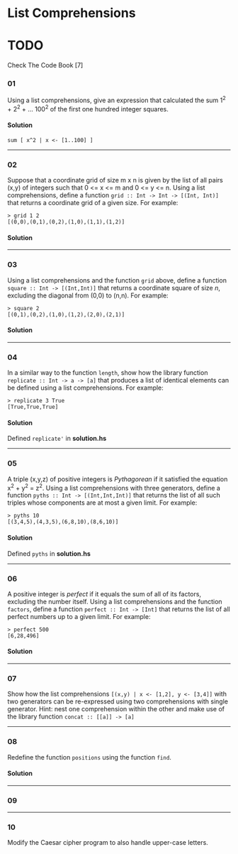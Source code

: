 # List Comprehensions

# TODO

Check The Code Book [7]


### 01
Using a list comprehensions, give an expression that calculated the sum
1<sup>2</sup> + 2<sup>2</sup> + ... 100<sup>2</sup> of the first one hundred integer squares.

#### Solution

```
sum [ x^2 | x <- [1..100] ]
```

---

### 02

Suppose that a coordinate grid of size m x n is given by the list of
all pairs (x,y) of integers such that 0 <= x <= m and 0 <= y <= n.
Using a list comprehensions, define a function
`grid :: Int -> Int -> [(Int, Int)]` that returns a coordinate grid of a given size.
For example:

```
> grid 1 2
[(0,0),(0,1),(0,2),(1,0),(1,1),(1,2)]
```

#### Solution

---

### 03

Using a list comprehensions and the function `grid` above, 
define a function `square :: Int -> [(Int,Int)]` that returns a
coordinate square of size _n_, excluding the diagonal from (0,0) to (n,n).
For example:

```
> square 2
[(0,1),(0,2),(1,0),(1,2),(2,0),(2,1)]
```

#### Solution

---

### 04

In a similar way to the function `length`, show how the library function
`replicate :: Int -> a -> [a]` that produces a list of identical elements can be defined
using a list comprehensions. For example:
 
```
> replicate 3 True
[True,True,True]
```
#### Solution
Defined `replicate'` in **solution.hs**

---
### 05

A triple (x,y,z) of positive integers is _Pythagorean_ if it satisfied
the equation x<sup>2</sup> + y<sup>2</sup> = z<sup>2</sup>. Using
a list comprehensions with three generators, define a function
`pyths :: Int -> [(Int,Int,Int)]` that returns the list of all such triples 
whose components are at most a given limit. For example:

```
> pyths 10
[(3,4,5),(4,3,5),(6,8,10),(8,6,10)]
```

#### Solution
Defined `pyths` in **solution.hs**

---
### 06
A positive integer is _perfect_ if it equals the sum of all of its factors,
excluding the number itself. Using a list comprehensions and the function
`factors`, define a function `perfect :: Int -> [Int]` that returns the list
of all perfect numbers up to a given limit. For example:
```
> perfect 500
[6,28,496]
```
#### Solution

---

### 07
Show how the list comprehensions `[(x,y) | x <- [1,2], y <- [3,4]]` with
two generators can be re-expressed using two comprehensions with single
generator.
Hint: nest one comprehension within the other and make use of the
library function `concat :: [[a]] -> [a]`

---

### 08
Redefine the function `positions` using the function `find`.

#### Solution

---

### 09

---

### 10
Modify the Caesar cipher program to also handle upper-case letters.


